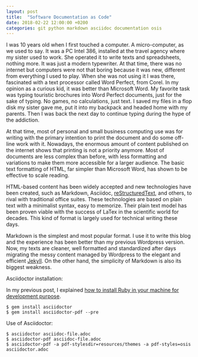 ```yaml
---
layout: post
title:  "Software Documentation as Code"
date: 2018-02-22 12:00:00 +0200
categories: git python markdown asciidoc documentation osis
---
```


I was 10 years old when I first touched a computer. A micro-computer, as we used to say. It was a PC Intel 386, installed at the travel agency where my sister used to work. She operated it to write texts and spreadsheets, nothing more. It was just a modern typewriter. At that time, there was no internet but computers were not that boring because it was new, different from everything I used to play. When she was not using it I was there, fascinated with a text processor called Word Perfect, from Corel. In my opinion as a curious kid, it was better than Microsoft Word. My favorite task was typing touristic brochures into Word Perfect documents, just for the sake of typing. No games, no calculations, just text. I saved my files in a flop disk my sister gave me, put it into my backpack and headed home with my parents. Then I was back the next day to continue typing during the hype of the addiction.

At that time, most of personal and small business computing use was for writing with the primary intention to print the document and do some off-line work with it. Nowadays, the enormous amount of content published on the internet shows that printing is not a priority anymore. Most of documents are less complex than before, with less formatting and variations to make them more accessible for a larger audience. The basic text formatting of HTML, far simpler than Microsoft Word, has shown to be effective to scale reading.

HTML-based content has been widely accepted and new technologies have been created, such as Markdown, Asciidoc, [reStructuredText], and others, to rival with traditional office suites. These technologies are based on plain text with a minimalist syntax, easy to memorize. Their plain text model has been proven viable with the success of LaTex in the scientific world for decades. This kind of format is largely used for technical writing these days.

Markdown is the simplest and most popular format. I use it to write this blog and the experience has been better than my previous Wordpress version. Now, my texts are cleaner, well formatted and standardized after days migrating the messy content managed by Wordpress to the elegant and efficient [Jekyll]. On the other hand, the simplicity of Markdown is also its biggest weakness.

Asciidoctor installation:

In my previous post, I explained [how to install Ruby in your machine for development purpose][ruby-installation].

    $ gem install asciidoctor
    $ gem install asciidoctor-pdf --pre

Use of Asciidoctor:

    $ asciidoctor asciidoc-file.adoc
    $ asciidoctor-pdf asciidoc-file.adoc
    $ asciidoctor-pdf -a pdf-stylesdir=resources/themes -a pdf-styles=osis asciidoctor.adoc

[Jekyll]: http://www.hildeberto.com/2018/03/installing-using-jekyll-linux.html
[reStructuredText]: http://docutils.sourceforge.net/rst.html
[ruby-installation]: http://www.hildeberto.com/2018/03/installing-using-jekyll-linux.html#installing-ruby-with-rbenv
